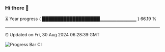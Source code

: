 ### Hi there 👋

⏳ Year progress { ███████████████████▁▁▁▁▁▁▁▁▁▁▁ } 66.19 %

---

⏰ Updated on Fri, 30 Aug 2024 06:28:39 GMT

![Progress Bar CI](https://github.com/ZhaoGui/ZhaoGui/workflows/Progress%20Bar%20CI/badge.svg)
